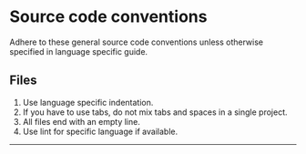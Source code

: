 # Source code conventions
Adhere to these general source code conventions unless otherwise specified in language specific guide.

## Files
1. Use language specific indentation.
2. If you have to use tabs, do not mix tabs and spaces in a single project.
3. All files end with an empty line.
4. Use lint for specific language if available.

[//comment]: <> (list down specific languages under number 1 and a link to it's style guide under `tech`)

---
[wtfpm]: (assets/wtfm.jpg)
